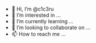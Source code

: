 - 👋 Hi, I’m @c1c3ru
- 👀 I’m interested in ...
- 🌱 I’m currently learning ...
- 💞️ I’m looking to collaborate on ...
- 📫 How to reach me ...

<!---
c1c3ru/c1c3ru is a ✨ special ✨ repository because its `README.md` (this file) appears on your GitHub profile.
You can click the Preview link to take a look at your changes.
--->
